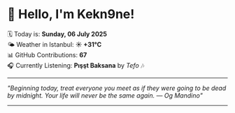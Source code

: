# 👋 Hello, I'm Kekn9ne!

🗓️ Today is: **Sunday, 06 July 2025**  
🌤️ Weather in Istanbul: **☀️   +31°C**  
📊 GitHub Contributions: **67**  
🎧 Currently Listening: **Pışşt Baksana** by *Tefo* 🎶

---

_"Beginning today, treat everyone you meet as if they were going to be dead by midnight. Your life will never be the same again. — *Og Mandino*"_

---
